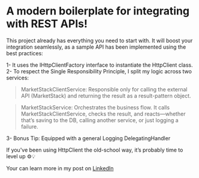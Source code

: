 
# A modern boilerplate for integrating with REST APIs!

This project already has everything you need to start with. It will boost your integration seamlessly, as a sample API has been implemented using the best practices:

1- It uses the IHttpClientFactory interface to instantiate the HttpClient class.
2- To respect the Single Responsibility Principle, I split my logic across two services:

> MarketStackClientService: Responsible only for calling the external API (MarketStack) and returning the result as a result-pattern object.

> MarketStackService: Orchestrates the business flow. It calls MarketStackClientService, checks the result, and reacts—whether that’s saving to the DB, calling another service, or just logging a failure.  

3- Bonus Tip: Equipped with a general Logging DelegatingHandler

If you've been using HttpClient the old-school way, it’s probably time to level up ⚙️💡

Your can learn more in my post on [LinkedIn](https://www.linkedin.com/posts/k-ebinj_httpclient-best-practices-part-1-activity-7352207534088159232-0TNg)
